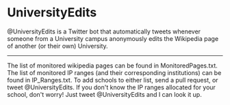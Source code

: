 # UniversityEdits
@UniversityEdits is a Twitter bot that automatically tweets whenever someone from a University campus anonymously edits the Wikipedia page of another (or their own) University.

---

The list of monitored wikipedia pages can be found in MonitoredPages.txt. The list of monitored IP ranges (and their corresponding institutions) can be found in IP_Ranges.txt. To add schools to either list, send a pull request, or tweet @UniversityEdits. If you don't know the IP ranges allocated for your school, don't worry! Just tweet @UniversityEdits and I can look it up.
